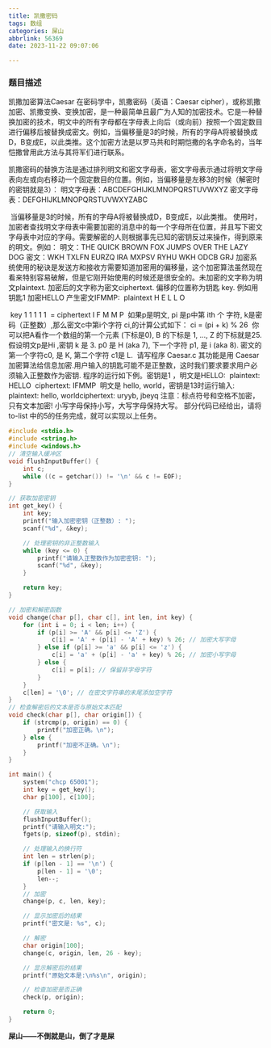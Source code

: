 ```yaml
---
title: 凯撒密码
tags: 数组
categories: 屎山
abbrlink: 56369
date: 2023-11-22 09:07:06

---
```


### 题目描述

凯撒加密算法Caesar
	在密码学中，凯撒密码（英语：Caesar cipher），或称凯撒加密、凯撒变换、变换加密，是一种最简单且最广为人知的加密技术。它是一种替换加密的技术，明文中的所有字母都在字母表上向后（或向前）按照一个固定数目进行偏移后被替换成密文。例如，当偏移量是3的时候，所有的字母A将被替换成D，B变成E，以此类推。这个加密方法是以罗马共和时期恺撒的名字命名的，当年恺撒曾用此方法与其将军们进行联系。

<!--more-->

​	凯撒密码的替换方法是通过排列明文和密文字母表，密文字母表示通过将明文字母表向左或向右移动一个固定数目的位置。例如，当偏移量是左移3的时候（解密时的密钥就是3）：
明文字母表：ABCDEFGHIJKLMNOPQRSTUVWXYZ
密文字母表：DEFGHIJKLMNOPQRSTUVWXYZABC

​	当偏移量是3的时候，所有的字母A将被替换成D，B变成E，以此类推。
​	使用时，加密者查找明文字母表中需要加密的消息中的每一个字母所在位置，并且写下密文字母表中对应的字母。需要解密的人则根据事先已知的密钥反过来操作，得到原来的明文。例如：
明文：THE QUICK BROWN FOX JUMPS OVER THE LAZY DOG
密文：WKH TXLFN EURZQ IRA MXPSV RYHU WKH ODCB GRJ
​	加密系统使用的秘诀是发送方和接收方需要知道加密用的偏移量，这个加密算法虽然现在看来特别容易破解，但是它刚开始使用的时候还是很安全的。 
​	未加密的文字称为明文plaintext. 加密后的文字称为密文ciphertext. 偏移的位置称为钥匙 key.
例如用钥匙1 加密HELLO 产生密文IFMMP:
​	plaintext	H	E	L	L	O

​	key	1	1	1	1	1
​	= ciphertext	I	F	M	M	P
​	如果p是明文, pi 是p中第 ith 个 字符, k是密码（正整数）,那么密文c中第i个字符 ci,的计算公式如下：
ci = (pi + k) % 26
​	你可以把A看作一个数组的第一个元素 (下标是0), B 的下标是 1, …, Z 的下标就是25. 假设明文p是Hi ,密钥 k 是 3. p0 是 H (aka 7), 下一个字符 p1, 是 i (aka 8). 密文的第一个字符c0, 是 K, 第二个字符 c1是 L. 
​	请写程序 Caesar.c 其功能是用 Caesar 加密算法给信息加密.用户输入的钥匙可能不是正整数，这时我们要求要求用户必须输入正整数作为密钥.
程序的运行如下例。密钥是1 ，明文是HELLO:
​	plaintext:  HELLO
​	ciphertext: IFMMP
​	明文是 hello, world，密钥是13时运行输入:
​	plaintext:  hello, world
​	ciphertext: uryyb, jbeyq
注意：标点符号和空格不加密，只有文本加密! 小写字母保持小写，大写字母保持大写。
部分代码已经给出，请将to-list 中的5的任务完成，就可以实现以上任务。



```c
#include <stdio.h>
#include <string.h>
#include <windows.h>
// 清空输入缓冲区
void flushInputBuffer() {
    int c;
    while ((c = getchar()) != '\n' && c != EOF);
}

// 获取加密密钥
int get_key() {
    int key;
    printf("输入加密密钥（正整数）: ");
    scanf("%d", &key);

    // 处理密钥的非正整数输入
    while (key <= 0) {
        printf("请输入正整数作为加密密钥: ");
        scanf("%d", &key);
    }

    return key;
}

// 加密和解密函数
void change(char p[], char c[], int len, int key) {
    for (int i = 0; i < len; i++) {
        if (p[i] >= 'A' && p[i] <= 'Z') {
            c[i] = 'A' + (p[i] - 'A' + key) % 26; // 加密大写字母
        } else if (p[i] >= 'a' && p[i] <= 'z') {
            c[i] = 'a' + (p[i] - 'a' + key) % 26; // 加密小写字母
        } else {
            c[i] = p[i]; // 保留非字母字符
        }
    }
    c[len] = '\0'; // 在密文字符串的末尾添加空字符
}
// 检查解密后的文本是否与原始文本匹配
void check(char p[], char origin[]) {
    if (strcmp(p, origin) == 0) {
        printf("加密正确。\n");
    } else {
        printf("加密不正确。\n");
    }
}

int main() {
    system("chcp 65001");
    int key = get_key();
    char p[100], c[100];

    // 获取输入
    flushInputBuffer();
    printf("请输入明文:");
    fgets(p, sizeof(p), stdin);

    // 处理输入的换行符
    int len = strlen(p);
    if (p[len - 1] == '\n') {
        p[len - 1] = '\0';
        len--;
    }
    // 加密
    change(p, c, len, key);

    // 显示加密后的结果
    printf("密文是: %s", c);

    // 解密
    char origin[100];
    change(c, origin, len, 26 - key);

    // 显示解密后的结果
    printf("原始文本是:\n%s\n", origin);

    // 检查加密是否正确
    check(p, origin);

    return 0;
}
```

**屎山——不倒就是山，倒了才是屎**
